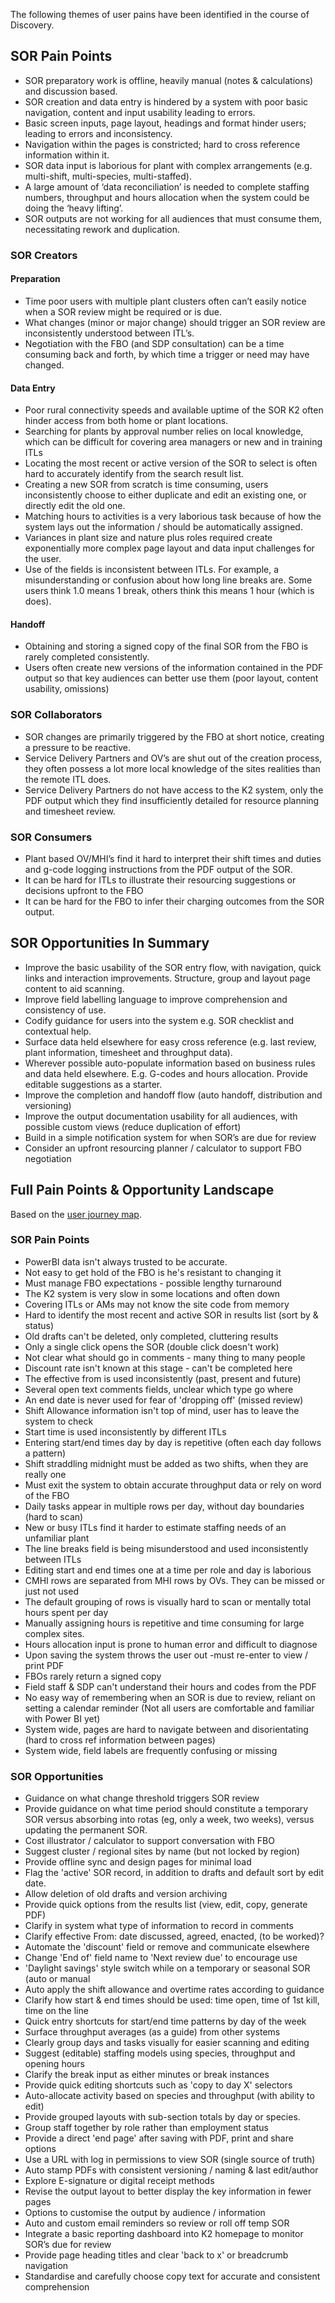 

The following themes of user pains have been identified in the course of Discovery.


## SOR Pain Points

*   SOR preparatory work is offline, heavily manual (notes & calculations) and discussion based.
*   SOR creation and data entry is hindered by a system with poor basic navigation, content and input usability leading to errors.
*   Basic screen inputs, page layout, headings and format hinder users; leading to errors and inconsistency.
*   Navigation within the pages is constricted; hard to cross reference information within it.
*   SOR data input is laborious for plant with complex arrangements (e.g. multi-shift, multi-species, multi-staffed).
*   A large amount of ‘data reconciliation’ is needed to complete staffing numbers, throughput and hours allocation when the system could be doing the ‘heavy lifting’.
*   SOR outputs are not working for all audiences that must consume them, necessitating rework and duplication.


### SOR Creators


#### Preparation

*   Time poor users with multiple plant clusters often can’t easily notice when a SOR review might be required or is due.
*   What changes (minor or major change) should trigger an SOR review are inconsistently understood between ITL’s.
*   Negotiation with the FBO (and SDP consultation) can be a time consuming back and forth, by which time a trigger or need may have changed.


#### Data Entry

*   Poor rural connectivity speeds and available uptime of the SOR K2 often hinder access from both home or plant locations.
*   Searching for plants by approval number relies on local knowledge, which can be difficult for covering area managers or new and in training ITLs
*   Locating the most recent or active version of the SOR to select is often hard to accurately identify from the search result list.
*   Creating a new SOR from scratch is time consuming, users inconsistently choose to either duplicate and edit an existing one, or directly edit the old one.
*   Matching hours to activities is a very laborious task because of how the system lays out the information / should be automatically assigned.
*   Variances in plant size and nature plus roles required create exponentially more complex page layout and data input challenges for the user.
*   Use of the fields is inconsistent between ITLs. For example, a misunderstanding or confusion about how long line breaks are. Some users think 1.0 means 1 break, others think this means 1 hour (which is does).


#### Handoff

*   Obtaining and storing a signed copy of the final SOR from the FBO is rarely completed consistently.
*   Users often create new versions of the information contained in the PDF output so that key audiences can better use them (poor layout, content usability, omissions)


### SOR Collaborators

*   SOR changes are primarily triggered by the FBO at short notice, creating a pressure to be reactive.
*   Service Delivery Partners and OV’s are shut out of the creation process, they often possess a lot more local knowledge of the sites realities than the remote ITL does.
*   Service Delivery Partners do not have access to the K2 system, only the PDF output which they find insufficiently detailed for resource planning and timesheet review.


### SOR Consumers

*   Plant based OV/MHI’s find it hard to interpret their shift times and duties and g-code logging instructions from the PDF output of the SOR.
*   It can be hard for ITLs to illustrate their resourcing suggestions or decisions upfront to the FBO 
*   It can be hard for the FBO to infer their charging outcomes from the SOR output.


## SOR Opportunities In Summary

*   Improve the basic usability of the SOR entry flow, with navigation, quick links and interaction improvements. Structure, group and layout page content to aid scanning. 
*   Improve field labelling language to improve comprehension and consistency of use.
*   Codify guidance for users into the system e.g. SOR checklist and contextual help. 
*   Surface data held elsewhere for easy cross reference (e.g. last review, plant information, timesheet and throughput data).
*   Wherever possible auto-populate information based on business rules and data held elsewhere. E.g. G-codes and hours allocation. Provide editable suggestions as a starter.
*   Improve the completion and handoff flow (auto handoff, distribution and versioning) 
*   Improve the output documentation usability for all audiences, with possible custom views (reduce duplication of effort)
*   Build in a simple notification system for when SOR’s are due for review
*   Consider an upfront resourcing planner / calculator to support FBO negotiation


## Full Pain Points & Opportunity Landscape

Based on the [user journey map](sor-user-journey).


### SOR Pain Points

*   PowerBI data isn't always trusted to be accurate.
*   Not easy to get hold of the FBO is he's resistant to changing it
*   Must manage FBO expectations -  possible lengthy turnaround
*   The K2 system is very slow in some locations and often down
*   Covering ITLs or AMs may not know the site code from memory
*   Hard to identify the most recent and active SOR in results list (sort by & status)
*   Old drafts can't be deleted, only completed, cluttering results
*   Only a single click opens the SOR (double click doesn't work)
*   Not clear what should go in comments -  many thing to many people
*   Discount rate isn't known at this stage - can't be completed here
*   The effective from is used inconsistently (past, present and future)
*   Several open text comments fields, unclear which type go where
*   An end date is never used for fear of 'dropping off' (missed review)
*   Shift Allowance information isn't top of mind, user has to leave the system to check
*   Start time is used inconsistently by different ITLs
*   Entering start/end times day by day is repetitive (often each day follows a pattern)
*   Shift straddling midnight must be added as two shifts, when they are really one
*   Must exit the system to obtain accurate throughput data or rely on word of the FBO
*   Daily tasks appear in multiple rows per day, without day boundaries (hard to scan)
*   New or busy ITLs find it harder to estimate staffing needs of an unfamiliar plant
*   The line breaks field is being misunderstood and used inconsistently between ITLs
*   Editing start and end times one at a time per role and day is laborious
*   CMHI rows are separated from MHI rows by OVs. They can be missed or just not used
*   The default grouping of rows is visually hard to scan or mentally total hours spent per day
*   Manually assigning hours is repetitive and time consuming for large complex sites.
*   Hours allocation input is prone to human error and difficult to diagnose
*   Upon saving the system throws the user out -must re-enter to view / print PDF
*   FBOs rarely return a signed copy
*   Field staff & SDP can't understand their hours and codes from the PDF
*   No easy way of remembering when an SOR is due to review, reliant on setting a calendar reminder (Not all users are comfortable and familiar with Power BI yet)
*   System wide, pages are hard to navigate between and disorientating (hard to cross ref information between pages)
*   System wide, field labels are frequently confusing or missing


### SOR Opportunities

*   Guidance on what change threshold triggers SOR review
*   Provide guidance on what time period should constitute a temporary SOR versus absorbing into rotas (eg, only a week, two weeks), versus updating the permanent SOR.
*   Cost illustrator / calculator to support conversation with FBO
*   Suggest cluster / regional sites by name (but not locked by region)
*   Provide offline sync and design pages for minimal load
*   Flag the 'active' SOR record, in addition to drafts and default sort by edit date.
*   Allow deletion of old drafts and version archiving
*   Provide quick options from the results list (view, edit, copy, generate PDF)
*   Clarify in system what type of information to record in comments
*   Clarify effective From: date discussed, agreed, enacted, (to be worked)?
*   Automate the 'discount' field or remove and communicate elsewhere
*   Change 'End of' field name to 'Next review due' to encourage use
*   'Daylight savings' style switch while on a temporary or seasonal SOR (auto or manual
*   Auto apply the shift allowance and overtime rates according to guidance
*   Clarify how start & end times should be used: time open, time of 1st kill, time on the line
*   Quick entry shortcuts for start/end time patterns by day of the week
*   Surface throughput averages (as a guide) from other systems
*   Clearly group days and tasks visually for easier scanning and editing
*   Suggest (editable) staffing models using species, throughput and opening hours
*   Clarify the break input as either minutes or break instances
*   Provide quick editing shortcuts such as 'copy to day X' selectors
*   Auto-allocate activity based on species and throughput (with ability to edit)
*   Provide grouped layouts with sub-section totals by day or species.
*   Group staff together by role rather than employment status
*   Provide a direct 'end page' after saving with PDF, print and share options
*   Use a URL with log in permissions to view SOR (single source of truth)
*   Auto stamp PDFs with consistent versioning / naming & last edit/author
*   Explore E-signature or digital receipt methods
*   Revise the output layout to better display the key information in fewer pages
*   Options to customise the output by audience / information
*   Auto and custom email reminders so review or roll off temp SOR
*   Integrate a basic reporting dashboard into K2 homepage to monitor SOR’s due for review
*   Provide page heading titles and clear 'back to x' or breadcrumb navigation 
*   Standardise and carefully choose copy text for accurate and consistent comprehension
